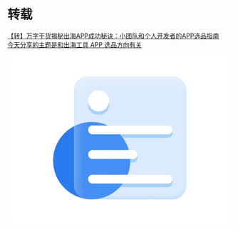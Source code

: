 # 转载
<div class="linkcard">
  <a href="./揭秘出海APP成功秘诀-APP选品指南">
    <p class="description">【转】万字干货揭秘出海APP成功秘诀：小团队和个人开发者的APP选品指南<br><span> 今天分享的主题是和出海工具 APP 选品方向有关  </span></p>
    <div class="logo">
        <img alt="Logo" src="/img/article_def_logo.webp" />
    </div>
  </a>
</div><br>